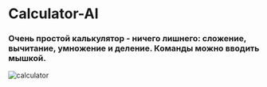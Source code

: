 # Calculator-AI

### Очень простой калькулятор - ничего лишнего: сложение, вычитание, умножение и деление. Команды можно вводить мышкой.


![calculator](https://user-images.githubusercontent.com/32750126/95480697-05ba7f80-09ae-11eb-966c-3ea990966684.JPG)
